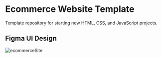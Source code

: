 <h1>Ecommerce Website Template</h1>
Template repository for starting new HTML, CSS, and JavaScript projects.

## Figma UI Design 
![ecommerceSite](https://github.com/user-attachments/assets/ecaf189c-7671-406c-a693-bd40b745e344)
